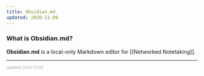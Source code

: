 ```yaml
---
title: Obsidian.md
updated: 2020-11-09
---
```


### What is Obsidian.md?

**Obsidian.md** is a local-only Markdown editor for [[Networked Notetaking]].

---

<sup><sub><font color="#a6a6a6">updated: 2020-11-09</font></sub></sup>

